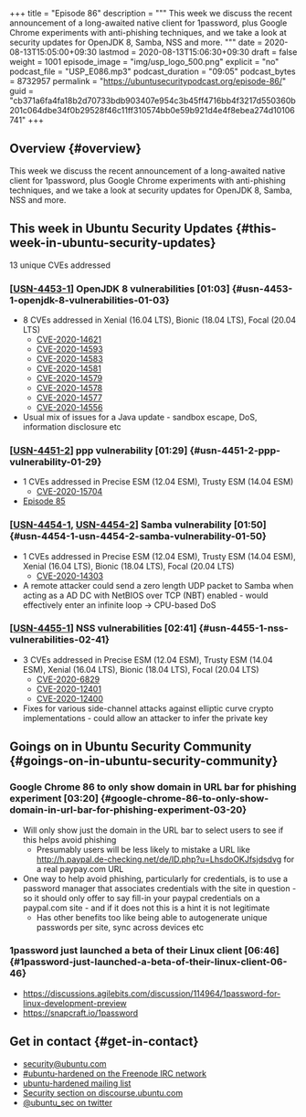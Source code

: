 +++
title = "Episode 86"
description = """
  This week we discuss the recent announcement of a long-awaited native
  client for 1password, plus Google Chrome experiments with anti-phishing
  techniques, and we take a look at security updates for OpenJDK 8, Samba,
  NSS and more.
  """
date = 2020-08-13T15:05:00+09:30
lastmod = 2020-08-13T15:06:30+09:30
draft = false
weight = 1001
episode_image = "img/usp_logo_500.png"
explicit = "no"
podcast_file = "USP_E086.mp3"
podcast_duration = "09:05"
podcast_bytes = 8732957
permalink = "https://ubuntusecuritypodcast.org/episode-86/"
guid = "cb371a6fa4fa18b2d70733bdb903407e954c3b45ff4716bb4f3217d550360b201c064dbe34f0b29528f46c11ff310574bb0e59b921d4e4f8ebea274d10106741"
+++

## Overview {#overview}

This week we discuss the recent announcement of a long-awaited native
client for 1password, plus Google Chrome experiments with anti-phishing
techniques, and we take a look at security updates for OpenJDK 8, Samba,
NSS and more.


## This week in Ubuntu Security Updates {#this-week-in-ubuntu-security-updates}

13 unique CVEs addressed


### [[USN-4453-1](https://usn.ubuntu.com/4453-1/)] OpenJDK 8 vulnerabilities [01:03] {#usn-4453-1-openjdk-8-vulnerabilities-01-03}

-   8 CVEs addressed in Xenial (16.04 LTS), Bionic (18.04 LTS), Focal (20.04 LTS)
    -   [CVE-2020-14621](https://people.canonical.com/~ubuntu-security/cve/CVE-2020-14621)
    -   [CVE-2020-14593](https://people.canonical.com/~ubuntu-security/cve/CVE-2020-14593)
    -   [CVE-2020-14583](https://people.canonical.com/~ubuntu-security/cve/CVE-2020-14583)
    -   [CVE-2020-14581](https://people.canonical.com/~ubuntu-security/cve/CVE-2020-14581)
    -   [CVE-2020-14579](https://people.canonical.com/~ubuntu-security/cve/CVE-2020-14579)
    -   [CVE-2020-14578](https://people.canonical.com/~ubuntu-security/cve/CVE-2020-14578)
    -   [CVE-2020-14577](https://people.canonical.com/~ubuntu-security/cve/CVE-2020-14577)
    -   [CVE-2020-14556](https://people.canonical.com/~ubuntu-security/cve/CVE-2020-14556)
-   Usual mix of issues for a Java update - sandbox escape, DoS, information
    disclosure etc


### [[USN-4451-2](https://usn.ubuntu.com/4451-2/)] ppp vulnerability [01:29] {#usn-4451-2-ppp-vulnerability-01-29}

-   1 CVEs addressed in Precise ESM (12.04 ESM), Trusty ESM (14.04 ESM)
    -   [CVE-2020-15704](https://people.canonical.com/~ubuntu-security/cve/CVE-2020-15704)
-   [Episode 85](https://ubuntusecuritypodcast.org/episode-85/)


### [[USN-4454-1](https://usn.ubuntu.com/4454-1/), [USN-4454-2](https://usn.ubuntu.com/4454-2/)] Samba vulnerability [01:50] {#usn-4454-1-usn-4454-2-samba-vulnerability-01-50}

-   1 CVEs addressed in Precise ESM (12.04 ESM), Trusty ESM (14.04 ESM),
    Xenial (16.04 LTS), Bionic (18.04 LTS), Focal (20.04 LTS)
    -   [CVE-2020-14303](https://people.canonical.com/~ubuntu-security/cve/CVE-2020-14303)
-   A remote attacker could send a zero length UDP packet to Samba when
    acting as a AD DC with NetBIOS over TCP (NBT) enabled - would effectively
    enter an infinite loop -> CPU-based DoS


### [[USN-4455-1](https://usn.ubuntu.com/4455-1/)] NSS vulnerabilities [02:41] {#usn-4455-1-nss-vulnerabilities-02-41}

-   3 CVEs addressed in Precise ESM (12.04 ESM), Trusty ESM (14.04 ESM), Xenial (16.04 LTS), Bionic (18.04 LTS), Focal (20.04 LTS)
    -   [CVE-2020-6829](https://people.canonical.com/~ubuntu-security/cve/CVE-2020-6829)
    -   [CVE-2020-12401](https://people.canonical.com/~ubuntu-security/cve/CVE-2020-12401)
    -   [CVE-2020-12400](https://people.canonical.com/~ubuntu-security/cve/CVE-2020-12400)
-   Fixes for various side-channel attacks against elliptic curve crypto
    implementations - could allow an attacker to infer the private key


## Goings on in Ubuntu Security Community {#goings-on-in-ubuntu-security-community}


### Google Chrome 86 to only show domain in URL bar for phishing experiment [03:20] {#google-chrome-86-to-only-show-domain-in-url-bar-for-phishing-experiment-03-20}

-   Will only show just the domain in the URL bar to select users to see if
    this helps avoid phishing
    -   Presumably users will be less likely to mistake a URL like
        <http://h.paypal.de-checking.net/de/ID.php?u=LhsdoOKJfsjdsdvg>  for a
        real paypay.com URL
-   One way to help avoid phishing, particularly for credentials, is to use a
    password manager that associates credentials with the site in question -
    so it should only offer to say fill-in your paypal credentials on a
    paypal.com site - and if it does not this is a hint it is not legitimate
    -   Has other benefits too like being able to autogenerate unique passwords
        per site, sync across devices etc


### 1password just launched a beta of their Linux client [06:46] {#1password-just-launched-a-beta-of-their-linux-client-06-46}

-   <https://discussions.agilebits.com/discussion/114964/1password-for-linux-development-preview>
-   <https://snapcraft.io/1password>


## Get in contact {#get-in-contact}

-   [security@ubuntu.com](mailto:security@ubuntu.com)
-   [#ubuntu-hardened on the Freenode IRC network](http://webchat.freenode.net/#ubuntu-hardened)
-   [ubuntu-hardened mailing list](https://lists.ubuntu.com/mailman/listinfo/ubuntu-hardened)
-   [Security section on discourse.ubuntu.com](https://discourse.ubuntu.com/c/security)
-   [@ubuntu\_sec on twitter](https://twitter.com/ubuntu%5Fsec)
